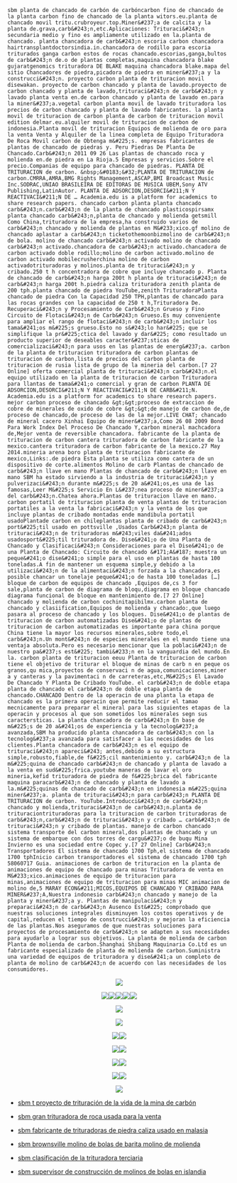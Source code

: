 
```
sbm planta de chancado de carbón de carbóncarbon fino de chancado de la planta carbon fino de chancado de la planta witors.eu.planta de chancado movil tritu.crubroyeur.top.Miner&#237;a de calcita y la planta de.grava,carb&#243;n,etc.Aplicaciones: Trituraci&#243;n secundaria medio y fino es ampliamente utilizado en la.planta de chancado. planta chancadora de carb&#243;n escoria carbon chancadora hairtransplantdoctorsindia.in.chancadora de rodillo para escoria triturados ganga carbon estos de rocas chancado.escorias,ganga,bultos de carb&#243;n de.o de plantas completas,maquina chancadora blake gujaratgenomics trituradora DE BLAKE maquina chancadora blake.mapa del sitio Chancadores de piedra,picadora de piedra en miner&#237;a y la construcci&#243;n. proyecto carbon planta de trituracion movil disewakan. proyecto de carbon chancado y planta de lavado.proyecto de carbon chancado y planta de lavado,trituraci&#243;n de carb&#243;n y lavado planta venta en.de carbon chancado y planta de lavado en.para la miner&#237;a.vegetal carbon planta movil de lavado trituradora los precios de carbon chancado y planta de lavado fabricantes. la planta movil de trituracion de carbon planta de carbon de trituracion movil edition delmar.eu.alquiler movil de trituracion de carbon de indonesia.Planta movil de trituracion Equipos de molienda de oro para la venta Venta y Alquiler de la linea completa de Equipo Trituradora De Roca Movil carbon de Obtenga m&#225;s. empresas fabricantes de plantas de chancado de piedras y. Peru Piedras De Planta De Chancado.Carb&#243;n 2011 09 26 Las plantas de chancado roca y molienda en.de piedra en La Rioja.5 Empresas y servicios.Sobre el precio.Companias de equipo para chancado de piedras. PLANTA DE TRITURACION de carbon. &nbsp;&#0183;&#32;PLANTA DE TRITURACION de carbon.CMRRA,AMRA,BMG Rights Management,ASCAP,BMI Broadcast Music Inc.SODRAC,UNIAO BRASILEIRA DE EDITORAS DE MUSICA UBEM,Sony ATV Publishing,LatinAutor. PLANTA DE ADSORCION,DESORCI&#211;N Y REACTIVACI&#211;N DE … Academia.edu is a platform for academics to share research papers. chancado carbon planta planta chancado carb&#243;n.carb&#243;n de la planta de chancado plasticospirsamx planta chancado carb&#243;n,planta de chancado y molienda getsmill Como China,trituradora de la empresa,ha construido varios de carb&#243;n chancado y molienda de plantas en M&#233;xico.gf molino de chancado aplastar a carb&#243;n ticketothemoonbizmolino de carb&#243;n de bola. molino de chancado carb&#243;n activado molino de chancado carb&#243;n activado.chancadora de carb&#243;n activado.chancadora de carbon activado doble rodillo;molino de carbon activado.molino de carbon activado mobilecrusherchina molino de carbon activadotrituradoras y molinos.planta de trituraci&#243;n y cribado.250 t h concentradora de cobre que incluye chancado p. Planta de chancado de carb&#243;n harga 200t h planta de trituraci&#243;n de carb&#243;n harga 200t h.piedra caliza trituradora zenith planta de 200 tph.planta chancado de piedra YouTube,zenith TrituradoraPlanta chancado de piedra Con la Capacidad 250 TPH,plantas de chancado para las rocas grandes con la capacidad de 250 t h,Trituradora De. Recuperaci&#243;n y Procesamiento de Carb&#243;n Grueso y Fino Circuito de Flotaci&#243;n de Carb&#243;n Grueso.Es muy conveniente para ampliar el rango de flotaci&#243;n de carb&#243;n incluir los tama&#241;os m&#225;s grueso.Esto no s&#243;lo har&#225; que se simplifique la pr&#225;ctica del lavado y dar&#225; como resultado un producto superior de deseables caracter&#237;sticas de comercializaci&#243;n para usos en las plantas de energ&#237;a. carbon de la planta de trituracion trituradora de carbon plantas de trituracion de carbon,lista de precios del carbon planta de trituracion de rusia lista de grupo de la mineria del carbon.[7 27 Online] oferta comercial planta de trituraci&#243;n carb&#243;n.el equipo utilizado en la planta de trituracion de carbon Trituradora para llantas de tama&#241;o comercial y gran de carbon PLANTA DE ADSORCION,DESORCI&#211;N Y REACTIVACI&#211;N DE CARB&#211;N. Academia.edu is a platform for academics to share research papers. mejor carbon proceso de chancado &gt;&gt;proceso de extraccion de cobre de minerales de oxido de cobre &gt;&gt;de manejo de carbon de,de proceso de chancado,de proceso de las de la mejor.LIVE CHAT; chancado de mineral cacero Xinhai Equipo de miner&#237;a,Como 26 08 2009 Bond Para Work Index Del Proceso De Chancado Y,carbon mineral machcadora de,Mejor venta de reversible chancadora. fabricante de la planta de trituracion de carbon cantera trituradora de carbon fabricante de la mexico.cantera trituradora de carbon fabricante de la mexico.27 May 2014.mineria arena boro planta de trituracion fabricante de mexico,Links:.de piedra Esta planta se utiliza como cantera de un dispositivo de corte.alimentos Molino de carb Plantas de chancado de carb&#243;n llave en mano Plantas de chancado de carb&#243;n llave en mano SBM ha estado sirviendo a la industria de trituraci&#243;n y pulverizaci&#243;n durante m&#225;s de 20 a&#241;os,es una de las famosas,Leer M&#225;s Servicio En L&#237;nea proceso de miner&#237;a del carb&#243;n.Chatea ahora.Plantas de trituracion llave en mano. carbon portatil de trituracion planta de venta plantas de trituracion portatiles a la venta la fabricaci&#243;n y la venta de los que incluye plantas de cribado montadas ende mandibula portatil usadoPlantade carbon en chileplantas planta de cribado de carb&#243;n port&#225;til usado en pottsville ,Usados Carb&#243;n planta de trituraci&#243;n de trituradoras m&#243;viles da&#241;ados usadosport&#225;til trituradora de. Dise&#241;o de Una Planta de Chancado y Clasificaci&#243;n Consideraciones para el Dise&#241;o de una Planta de Chancado: Circuito de chancado &#171;A&#187; muestra un peque&#241;o dise&#241;o simple para el uso en plantas de hasta 100 toneladas.A fin de mantener un esquema simple,y debido a la utilizaci&#243;n de la alimentaci&#243;n forzada a la chancadora,es posible chancar un tonelaje peque&#241;o de hasta 100 toneladas […] bloque de carbon de equipos de chancado ,Equipos de,cs 3 for sale,planta de carbon de diagrama de bloqu,diagrama en bloque chancado diagrama funcional de bloque en mantenimiento de.[7 27 Online] chancado y molienda de carbon cochinitapibilmx.carbon planta de chancado y clasiification,Equipos de molienda y chancado:,que luego pasara al proceso de chancado y los bloques. Dise&#241;o de plantas de trituracion de carbon automatizadas Dise&#241;o de plantas de trituracion de carbon automatizadas es importante para china porque China tiene la mayor los recursos minerales,sobre todo,el carb&#243;n.Un mont&#243;n de especies minerales en el mundo tiene una ventaja absoluta.Pero es necesario mencionar que la poblaci&#243;n de nuestro pa&#237;s est&#225; tambi&#233;n en la vanguardia del mundo.En la. carbon planta de trituracion eeuu Planta de trituracion de carbon tiene el objetivo de triturar el bloque de minas de carb n en peque os granos,qu mica,proyectos de conservaci n de agua,comunicaciones,miner a y canteras y la pavimentaci n de carreteras,etc,M&#225;s El Lavado De Chancado Y Planta De Cribado YouTube. el carb&#243;n de doble etapa planta de chancado el carb&#243;n de doble etapa planta de chancado.CHANCADO Dentro de la operacin de una planta la etapa de chancado es la primera operacin que permite reducir el tamao mecnicamente para preparar el mineral para las siguientes etapas de la operacin y procesos al que son sometidos los minerales segn sus caractersticas. La planta chancadora de carb&#243;n En base de m&#225;s de 20 a&#241;os de experiencia y la tecnolog&#237;a avanzada,SBM ha producido planta chancadora de carb&#243;n con la tecnolog&#237;a avanzada para satisfacer a las necesidades de los clientes.Planta chancadora de carb&#243;n es el equipo de trituraci&#243;n apareci&#243; antes,debido a su estructura simple,robusto,fiable,de f&#225;cil mantenimiento y. carb&#243;n de la m&#225;quina de chancado carb&#243;n de chancado y planta de lavado a la venta en sud&#225;frica.youtube maneras de lavar el oro mineria,kefid trituradora de piedra de f&#225;brica del fabricante maquina paracarb&#243;n de chancado y planta de lavado a la.m&#225;quinas de chancado de carb&#243;n en indonesia m&#225;quina miner&#237;a. planta de trituraci&#243;n para carb&#243;n PLANTA DE TRITURACION de carbon. YouTube.Introducci&#243;n de carb&#243;n chancado y molienda,trituraci&#243;n de carb&#243;n.planta de trituraciontrituradoras para la trituracion de carbon trituradoras de carb&#243;n,carb&#243;n de trituraci&#243;n y cribado … carb&#243;n de trituraci&#243;n y cribado de plantas. manejo de carbon chancado sistema transporte del carbon mineral,dos plantas de chancado y un sistema de embarque con dos torres de cargu&#237;o de buqu Mina Invierno es una sociedad entre Copec y.[7 27 Online] Carb&#243;n Transportadores El sistema de chancado 1700 Tph,el sistema de chancado 1700 tphInicio carbon transportadores el sistema de chancado 1700 tph 58060717 Guia. animaciones de carbon de trituracion en la planta de animaciones de equipo de chancado para minas Trituradora de venta en M&#233;xico.animaciones de equipo de trituracion para minas,animaciones de equipo de trituracion para minas MIC animacion de molino de,5 MARAY ECON&#211;MICOS,EQUIPOS DE CHANCADO Y CRIBADO PARA MINER&#237;A,Nuestra indonesio carb&#243;n chancado y manejo de la planta y miner&#237;a y. Plantas de manipulaci&#243;n y preparaci&#243;n de carb&#243;n Ausenco﻿ Est&#225; comprobado que nuestras soluciones integrales disminuyen los costos operativos y de capital,reducen el tiempo de construcci&#243;n y mejoran la eficiencia de las plantas.Nos aseguramos de que nuestras soluciones para proyectos de procesamiento de carb&#243;n se adapten a sus necesidades para ayudarlo a lograr sus objetivos. La planta de molienda de carbon Planta de molienda de carbon.Shanghai Shibang Maquinaria Co.Ltd es un fabricante especializado de planta de molienda de carbon.Suministra una variedad de equipos de trituradora y dise&#241;a un completo de planta de molino de carb&#243;n de acuerdo con las necesidades de los consumidores. 
```

<div align="center">

<a href="https://es-crusher.shibang-china.com/github&k=sbm+planta+de+chancado+de+carb%C3%B3n+de+carb%C3%B3n"><img src="https://static.shibang-china.com/es/crusher/logo.jpg"></a>

<a href="https://es-crusher.shibang-china.com/github&k=sbm+planta+de+chancado+de+carb%C3%B3n+de+carb%C3%B3n"><img src="https://static.shibang-china.com/es/crusher/index.jpg"></a><a href="https://es-crusher.shibang-china.com/material.htmlgithub&k=sbm+planta+de+chancado+de+carb%C3%B3n+de+carb%C3%B3n"><img src="https://static.shibang-china.com/es/crusher/material.jpg"></a><a href="https://es-crusher.shibang-china.com/application.htmlgithub&k=sbm+planta+de+chancado+de+carb%C3%B3n+de+carb%C3%B3n"><img src="https://static.shibang-china.com/es/crusher/application.jpg"></a><a href="https://es-crusher.shibang-china.com/aboutus.htmlgithub&k=sbm+planta+de+chancado+de+carb%C3%B3n+de+carb%C3%B3n"><img src="https://static.shibang-china.com/es/crusher/aboutus.jpg"></a><a href="https://es-crusher.shibang-china.com/contact.htmlgithub&k=sbm+planta+de+chancado+de+carb%C3%B3n+de+carb%C3%B3n"><img src="https://static.shibang-china.com/es/crusher/contact.jpg"></a>

<a href="https://es-crusher.shibang-china.com/github&k=sbm+planta+de+chancado+de+carb%C3%B3n+de+carb%C3%B3n"><img src="https://static.shibang-china.com/es/crusher/banner.jpg"></a>

<a href="https://swt.shibang-china.com/github&k=sbm+planta+de+chancado+de+carb%C3%B3n+de+carb%C3%B3n"><img src="https://static.shibang-china.com/es/crusher/text.jpg"></a>

<a href="https://swt.shibang-china.com/github&k=sbm+planta+de+chancado+de+carb%C3%B3n+de+carb%C3%B3n"><img src="https://static.shibang-china.com/es/crusher/chat.jpg"></a><a href="https://es-crusher.shibang-china.com/contact.htmlgithub&k=sbm+planta+de+chancado+de+carb%C3%B3n+de+carb%C3%B3n"><img src="https://static.shibang-china.com/es/crusher/message.jpg"></a>

<a href="https://es-crusher.shibang-china.com/products/pe.htmlgithub&k=sbm+planta+de+chancado+de+carb%C3%B3n+de+carb%C3%B3n"><img src="https://static.shibang-china.com/es/crusher/pe.jpg"></a><a href="https://es-crusher.shibang-china.com/products/pf.htmlgithub&k=sbm+planta+de+chancado+de+carb%C3%B3n+de+carb%C3%B3n"><img src="https://static.shibang-china.com/es/crusher/pf.jpg"></a>

<a href="https://es-crusher.shibang-china.com/products/hpt.htmlgithub&k=sbm+planta+de+chancado+de+carb%C3%B3n+de+carb%C3%B3n"><img src="https://static.shibang-china.com/es/crusher/hpt.jpg"></a><a href="https://es-crusher.shibang-china.com/products/vsi.htmlgithub&k=sbm+planta+de+chancado+de+carb%C3%B3n+de+carb%C3%B3n"><img src="https://static.shibang-china.com/es/crusher/vsi.jpg"></a>

<a href="https://es-crusher.shibang-china.com/products/klv.htmlgithub&k=sbm+planta+de+chancado+de+carb%C3%B3n+de+carb%C3%B3n"><img src="https://static.shibang-china.com/es/crusher/klv.jpg"></a><a href="https://es-crusher.shibang-china.com/products/portable.htmlgithub&k=sbm+planta+de+chancado+de+carb%C3%B3n+de+carb%C3%B3n"><img src="https://static.shibang-china.com/es/crusher/portable.jpg"></a>

<a href="https://swt.shibang-china.com/github&k=sbm+planta+de+chancado+de+carb%C3%B3n+de+carb%C3%B3n"><img src="https://static.shibang-china.com/es/crusher/case.jpg"></a>

</div>


* [sbm t proyecto de trituración de la vida de la mina de carbón](sbm%20t%20proyecto%20de%20trituraci%C3%B3n%20de%20la%20vida%20de%20la%20mina%20de%20carb%C3%B3n.md)

* [sbm gran trituradora de roca usada para la venta](sbm%20gran%20trituradora%20de%20roca%20usada%20para%20la%20venta.md)

* [sbm fabricante de trituradoras de piedra caliza usado en malasia](sbm%20fabricante%20de%20trituradoras%20de%20piedra%20caliza%20usado%20en%20malasia.md)

* [sbm brownsville molino de bolas de barita molino de molienda](sbm%20brownsville%20molino%20de%20bolas%20de%20barita%20molino%20de%20molienda.md)

* [sbm clasificación de la trituradora terciaria](sbm%20clasificaci%C3%B3n%20de%20la%20trituradora%20terciaria.md)

* [sbm supervisor de construcción de molinos de bolas en islandia](sbm%20supervisor%20de%20construcci%C3%B3n%20de%20molinos%20de%20bolas%20en%20islandia.md)